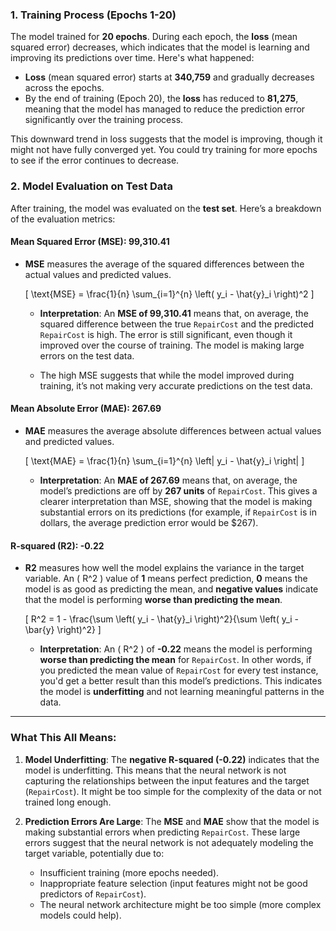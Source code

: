 ### 1. **Training Process (Epochs 1-20)**
The model trained for **20 epochs**. During each epoch, the **loss** (mean squared error) decreases, which indicates that the model is learning and improving its predictions over time. Here's what happened:

- **Loss** (mean squared error) starts at **340,759** and gradually decreases across the epochs.
- By the end of training (Epoch 20), the **loss** has reduced to **81,275**, meaning that the model has managed to reduce the prediction error significantly over the training process.

This downward trend in loss suggests that the model is improving, though it might not have fully converged yet. You could try training for more epochs to see if the error continues to decrease.

### 2. **Model Evaluation on Test Data**
After training, the model was evaluated on the **test set**. Here’s a breakdown of the evaluation metrics:

#### **Mean Squared Error (MSE): 99,310.41**
- **MSE** measures the average of the squared differences between the actual values and predicted values.
  
  \[
  \text{MSE} = \frac{1}{n} \sum_{i=1}^{n} \left( y_i - \hat{y}_i \right)^2
  \]

  - **Interpretation**: An **MSE of 99,310.41** means that, on average, the squared difference between the true `RepairCost` and the predicted `RepairCost` is high. The error is still significant, even though it improved over the course of training. The model is making large errors on the test data.
  
  - The high MSE suggests that while the model improved during training, it’s not making very accurate predictions on the test data.

#### **Mean Absolute Error (MAE): 267.69**
- **MAE** measures the average absolute differences between actual values and predicted values.
  
  \[
  \text{MAE} = \frac{1}{n} \sum_{i=1}^{n} \left| y_i - \hat{y}_i \right|
  \]

  - **Interpretation**: An **MAE of 267.69** means that, on average, the model’s predictions are off by **267 units** of `RepairCost`. This gives a clearer interpretation than MSE, showing that the model is making substantial errors on its predictions (for example, if `RepairCost` is in dollars, the average prediction error would be $267).

#### **R-squared (R2): -0.22**
- **R2** measures how well the model explains the variance in the target variable. An \( R^2 \) value of **1** means perfect prediction, **0** means the model is as good as predicting the mean, and **negative values** indicate that the model is performing **worse than predicting the mean**.

  \[
  R^2 = 1 - \frac{\sum \left( y_i - \hat{y}_i \right)^2}{\sum \left( y_i - \bar{y} \right)^2}
  \]

  - **Interpretation**: An \( R^2 \) of **-0.22** means the model is performing **worse than predicting the mean** for `RepairCost`. In other words, if you predicted the mean value of `RepairCost` for every test instance, you'd get a better result than this model’s predictions. This indicates the model is **underfitting** and not learning meaningful patterns in the data.

---

### **What This All Means**:
1. **Model Underfitting**: The **negative R-squared (-0.22)** indicates that the model is underfitting. This means that the neural network is not capturing the relationships between the input features and the target (`RepairCost`). It might be too simple for the complexity of the data or not trained long enough.
   
2. **Prediction Errors Are Large**: The **MSE** and **MAE** show that the model is making substantial errors when predicting `RepairCost`. These large errors suggest that the neural network is not adequately modeling the target variable, potentially due to:
   - Insufficient training (more epochs needed).
   - Inappropriate feature selection (input features might not be good predictors of `RepairCost`).
   - The neural network architecture might be too simple (more complex models could help).